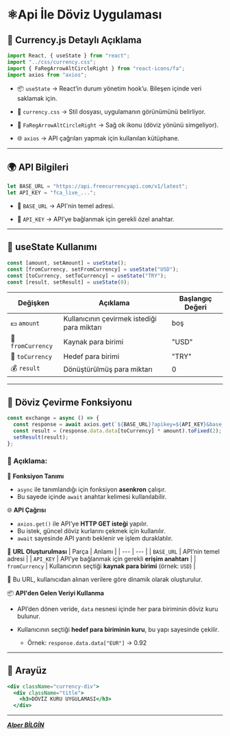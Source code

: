 # **⚛️Api İle Döviz Uygulaması**

## 🔁 Currency.js Detaylı Açıklama

```jsx
import React, { useState } from "react";
import "../css/currency.css";
import { FaRegArrowAltCircleRight } from "react-icons/fa";
import axios from "axios";
```

- 📦 `useState` → React’in durum yönetim hook’u. Bileşen içinde veri saklamak için.

- 🎨 `currency.css` → Stil dosyası, uygulamanın görünümünü belirliyor.

- 🔄 `FaRegArrowAltCircleRight` → Sağ ok ikonu (döviz yönünü simgeliyor).

- 🌐 `axios` → API çağrıları yapmak için kullanılan kütüphane.

---

## 🌍 API Bilgileri

```jsx
let BASE_URL = "https://api.freecurrencyapi.com/v1/latest";
let API_KEY = "fca_live_...";
```

- 📡 `BASE_URL` → API'nin temel adresi.

- 🔑 `API_KEY` → API’ye bağlanmak için gerekli özel anahtar.

---

## 🧠 useState Kullanımı

```jsx
const [amount, setAmount] = useState();
const [fromCurrency, setFromCurrency] = useState("USD");
const [toCurrency, setToCurrency] = useState("TRY");
const [result, setResult] = useState(0);
```

| Değişken          | Açıklama                                    | Başlangıç Değeri |
| ----------------- | ------------------------------------------- | ---------------- |
| 💵 `amount`       | Kullanıcının çevirmek istediği para miktarı | boş              |
| 💱 `fromCurrency` | Kaynak para birimi                          | "USD"            |
| 🔁 `toCurrency`   | Hedef para birimi                           | "TRY"            |
| 💰 `result`       | Dönüştürülmüş para miktarı                  | 0                |

---

## 🔄 Döviz Çevirme Fonksiyonu

```jsx
const exchange = async () => {
  const response = await axios.get(`${BASE_URL}?apikey=${API_KEY}&base_currency=${fromCurrency}`);
  const result = (response.data.data[toCurrency] * amount).toFixed(2);
  setResult(result);
};
```

### **🧩 Açıklama:**

🧩 **Fonksiyon Tanımı**

- `async` ile tanımlandığı için fonksiyon **asenkron** çalışır.
- Bu sayede içinde `await` anahtar kelimesi kullanılabilir.

🌐 **API Çağrısı**

- `axios.get()` ile API’ye **HTTP GET isteği** yapılır.
- Bu istek, güncel döviz kurlarını çekmek için kullanılır.
- `await` sayesinde API yanıtı beklenir ve işlem duraklatılır.

🔗 **URL Oluşturulması**
| Parça | Anlamı |
| --- | --- |
| `BASE_URL` | API’nin temel adresi |
| `API_KEY` | API’ye bağlanmak için gerekli **erişim anahtarı** |
| `fromCurrency` | Kullanıcının seçtiği **kaynak para birimi** (örnek: `USD`) |

🧠 Bu URL, kullanıcıdan alınan verilere göre dinamik olarak oluşturulur.

📦 **API'den Gelen Veriyi Kullanma**

- API’den dönen veride, `data` nesnesi içinde her para biriminin döviz kuru bulunur.

- Kullanıcının seçtiği **hedef para biriminin kuru**, bu yapı sayesinde çekilir.

  - Örnek: `response.data.data["EUR"]` → 0.92

---

## 🧱 Arayüz

```jsx
<div className="currency-div">
  <div className="title">
    <h3>DÖVİZ KURU UYGULAMASI</h3>
  </div>
```

---

**_[Alper BİLGİN](https://github.com/Alper-Bilgin)_**
